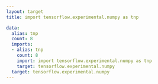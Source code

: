 ```yaml
---
layout: target
title: import tensorflow.experimental.numpy as tnp

data:
  alias: tnp
  count: 8
  imports:
  - alias: tnp
    count: 8
    import: import tensorflow.experimental.numpy as tnp
    target: tensorflow.experimental.numpy
  target: tensorflow.experimental.numpy
---
```

